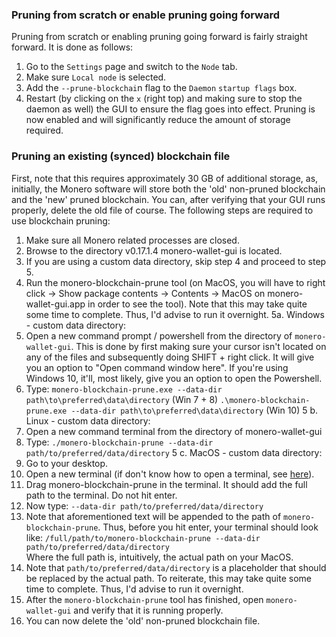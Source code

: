### Pruning from scratch or enable pruning going forward
Pruning from scratch or enabling pruning going forward is fairly straight forward. It is done as follows:
1. Go to the `Settings` page and switch to the `Node` tab.
2. Make sure `Local node` is selected.
3. Add the `--prune-blockchai`n flag to the `Daemon` `startup flags` box.
4. Restart (by clicking on the `x` (right top) and making sure to stop the daemon as well) the GUI to ensure the flag goes into effect.
Pruning is now enabled and will significantly reduce the amount of storage required.

### Pruning an existing (synced) blockchain file
First, note that this requires approximately 30 GB of additional storage, as, initially, the Monero software will store both the 'old' non-pruned blockchain and the 'new' pruned blockchain. You can, after verifying that your GUI runs properly, delete the old file of course. The following steps are required to use blockchain pruning:

1. Make sure all Monero related processes are closed.
2. Browse to the directory v0.17.1.4 monero-wallet-gui is located.
3. If you are using a custom data directory, skip step 4 and proceed to step 5.
4. Run the monero-blockchain-prune tool (on MacOS, you will have to right click -> Show package contents -> Contents -> MacOS on monero-wallet-gui.app in order to see the tool). Note that this may take quite some time to complete. Thus, I'd advise to run it overnight.
5a. Windows - custom data directory:
  1. Open a new command prompt / powershell from the directory of `monero-wallet-gui`. This is done by first making sure your cursor isn't located on any of the files and subsequently doing SHIFT + right click. It will give you an option to "Open command window here". If you're using Windows 10, it'll, most likely, give you an option to open the Powershell.
  2. Type:
    `monero-blockchain-prune.exe --data-dir path\to\preferred\data\directory` (Win 7 + 8)
    `.\monero-blockchain-prune.exe --data-dir path\to\preferred\data\directory` (Win 10)
5 b. Linux - custom data directory:
  1. Open a new command terminal from the directory of monero-wallet-gui
  2. Type:
    `./monero-blockchain-prune --data-dir path/to/preferred/data/directory`
5 c. MacOS - custom data directory:
  1. Go to your desktop.
  2. Open a new terminal (if don't know how to open a terminal, see [here](https://apple.stackexchange.com/a/256263)).
  3. Drag monero-blockchain-prune in the terminal. It should add the full path to the terminal. Do not hit enter.
  4. Now type:
    `--data-dir path/to/preferred/data/directory`
  5. Note that aforementioned text will be appended to the path of `monero-blockchain-prune`. Thus, before you hit enter, your terminal should look like:
    `/full/path/to/monero-blockchain-prune --data-dir path/to/preferred/data/directory`    
    Where the full path is, intuitively, the actual path on your MacOS.
6. Note that `path/to/preferred/data/directory` is a placeholder that should be replaced by the actual path. To reiterate, this may take quite some time to complete. Thus, I'd advise to run it overnight.
7. After the `monero-blockchain-prune` tool has finished, open `monero-wallet-gui` and verify that it is running properly.
8. You can now delete the 'old' non-pruned blockchain file.
